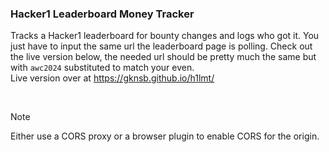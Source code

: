### Hacker1 Leaderboard Money Tracker
Tracks a Hacker1 leaderboard for bounty changes and logs who got it. You just have to input the same url the leaderboard page is polling. Check out the live version below, the needed url should be pretty much the same but with `awc2024` substituted to match your even.<br />
Live version over at https://gknsb.github.io/h1lmt/

<br />

> [!Note]
> Either use a CORS proxy or a browser plugin to enable CORS for the origin.
